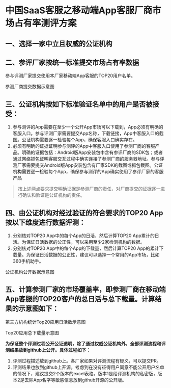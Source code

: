 # 中国SaaS客服之移动端App客服厂商市场占有率测评方案

## 一、选择一家中立且权威的公证机构


## 二、参评厂家按统一标准提交市场占有率数据

参与评测厂家提交使用本厂家移动端App客服的TOP20用户名单。

参测厂商提交数据示意图


## 三、公证机构按如下标准验证名单中的用户是否被接受：
1. 参与测评的App需要在至少一个公开App市场可以下载到，App必须有明确的客服入口。参与评测厂家需要提交App名称，下载链接，App中客服入口的截图。公证机构需要逐一检验每个App，确保客服入口确实存在。
2. 必须有明确的证据证明参与测评的App中客服入口使用了参测厂商的客服产品。明确的证据包括：Android版App安装包中含有参评厂商的SDK包；或者通过网络抓包证明客服交互过程中确实连接了参测厂商的服务器地址。参与评测厂家需要提交Android版App安装包含有厂家SDK的截图或抓包截图。公证机构需要逐一检验每个App，确保参与测评的App确实使用了参评厂家的客服产品

> 按上述两点要求提交明确证据是参测厂商的责任，对厂商提交的证据逐一进行确认和验证是公证机构的责任。


## 四、由公证机构对经过验证的符合要求的TOP20 App按以下维度进行数据评测：
1. 分别核对TOP20 App中的每个App的日活，然后计算TOP20 App累计的日活。为保证日活数据的公正性，可以采用至少2家检测机构的数据。
2. 分别核对TOP20 App中的每个App的下载量，然后计算TOP20 App的累计下载量。为保证日活数据的公正性，建议可以选择一个常用的App市场，比如360手机助手。

公证机构公开数据示意图


## 五、计算参测厂家的市场覆盖率，即参测厂商在移动端App客服的TOP20客户的总日活与总下载量。计算结果的示意图如下：

第三方机构统计Top20应用日活数示意图

Top20应用总下载量示意图

**为保证整个评测过程公开公证透明，除了通过权威公证机构外，全部评测流程和评测结果放到github上公开。具体过程如下：**

1. 评测过程描述放到github上。各厂家如果对评测流程有疑义，可以提交PR。
2. 评测结果也放到github上开源。考虑到在没有征得用户同意不能公开用户名单的情况下，建议提交2个版本的excel表格。版本1是给评测机构的私密版，版本2是去除App名字等敏感信息放到github开源的公开版。
